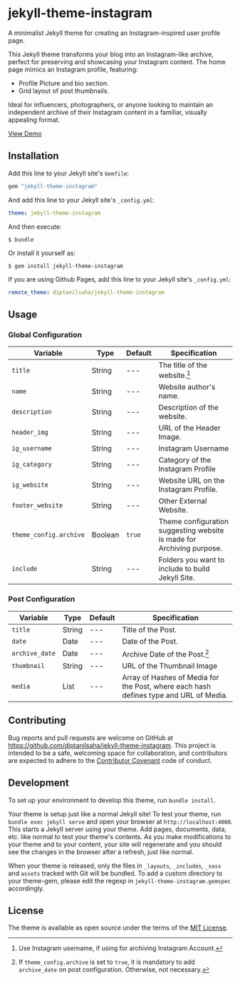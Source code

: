 # jekyll-theme-instagram

A minimalist Jekyll theme for creating an Instagram-inspired user profile page.

This Jekyll theme transforms your blog into an Instagram-like archive, perfect for preserving and showcasing your Instagram content. The home page mimics an Instagram profile, featuring:

- Profile Picture and bio section.
- Grid layout of post thumbnails.

Ideal for influencers, photographers, or anyone looking to maintain an independent archive of their Instagram content in a familiar, visually appealing format.

[View Demo](https://diptanil.page/jekyll-theme-instagram/)

## Installation

Add this line to your Jekyll site's `Gemfile`:

```ruby
gem "jekyll-theme-instagram"
```

And add this line to your Jekyll site's `_config.yml`:

```yaml
theme: jekyll-theme-instagram
```

And then execute:

    $ bundle

Or install it yourself as:

    $ gem install jekyll-theme-instagram


If you are using Github Pages, add this line to your Jekyll site's `_config.yml`:

```yaml
remote_theme: diptanilsaha/jekyll-theme-instagram
```

## Usage

### Global Configuration

| Variable | Type | Default | Specification |
| -------- | ---- | ------- | ------------- |
| `title` | String | --- | The title of the website.[^1] |
| `name` | String | --- | Website author's name. |
| `description` | String | --- | Description of the website. |
| `header_img` | String | --- | URL of the Header Image. |
| `ig_username` | String | --- | Instagram Username |
| `ig_category` | String | --- | Category of the Instagram Profile |
| `ig_website` | String | --- | Website URL on the Instagram Profile. |
| `footer_website` | String | --- | Other External Website. |
| `theme_config.archive` | Boolean | `true` | Theme configuration suggesting website is made for Archiving purpose. |
| `include` | String | --- | Folders you want to include to build Jekyll Site. |


### Post Configuration

| Variable | Type | Default | Specification |
| -------- | ---- | ------- | ------------- |
| `title` | String | --- | Title of the Post. |
| `date` | Date | --- | Date of the Post. |
| `archive_date` | Date | --- | Archive Date of the Post.[^2] |
| `thumbnail` | String | --- | URL of the Thumbnail Image |
| `media` | List | --- | Array of Hashes of Media for the Post, where each hash defines type and URL of Media. |


[^1]: Use Instagram username, if using for archiving Instagram Account.

[^2]: If `theme_config.archive` is set to `true`, it is mandatory to add `archive_date` on post configuration. Otherwise, not necessary.

## Contributing

Bug reports and pull requests are welcome on GitHub at https://github.com/diptanilsaha/jekyll-theme-instagram. This project is intended to be a safe, welcoming space for collaboration, and contributors are expected to adhere to the [Contributor Covenant](https://www.contributor-covenant.org/) code of conduct.

## Development

To set up your environment to develop this theme, run `bundle install`.

Your theme is setup just like a normal Jekyll site! To test your theme, run `bundle exec jekyll serve` and open your browser at `http://localhost:4000`. This starts a Jekyll server using your theme. Add pages, documents, data, etc. like normal to test your theme's contents. As you make modifications to your theme and to your content, your site will regenerate and you should see the changes in the browser after a refresh, just like normal.

When your theme is released, only the files in `_layouts`, `_includes`, `_sass` and `assets` tracked with Git will be bundled.
To add a custom directory to your theme-gem, please edit the regexp in `jekyll-theme-instagram.gemspec` accordingly.

## License

The theme is available as open source under the terms of the [MIT License](https://opensource.org/licenses/MIT).
